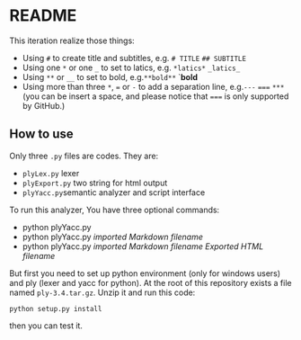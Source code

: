 # README

This iteration realize those things:

+ Using `#` to create title and subtitles, e.g. `# TITLE` `## SUBTITLE`
+ Using one `*` or one `_` to set to latics, e.g. `*latics*` `_latics_`
+ Using `**` or `__` to set to bold, e.g.`**bold**` `__bold__
+ Using more than three `*`, `=` or `-` to add a separation line, e.g.`---` `===` `***`
  (you can be insert a space, and please notice that `===` is only supported by GitHub.)
  
## How to use
Only three `.py` files are codes. They are:

+ `plyLex.py` lexer
+ `plyExport.py` two string for html output
+ `plyYacc.py`semantic analyzer and script interface

To run this analyzer, You have three optional commands:

+ python plyYacc.py
+ python plyYacc.py *imported Markdown filename*
+ python plyYacc.py *imported Markdown filename* *Exported HTML filename*

But first you need to set up python environment (only for windows users) and ply (lexer and yacc for python).
At the root of this repository exists a file named `ply-3.4.tar.gz`. Unzip it and run this code:
```
python setup.py install
```
then you can test it.

